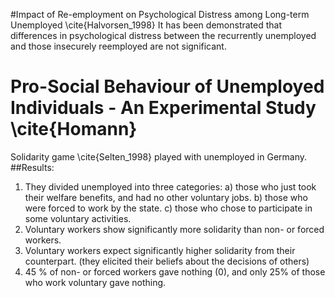 #Impact of Re-employment on Psychological Distress among Long-term Unemployed \cite{Halvorsen_1998}
It has been demonstrated that differences in psychological distress between the recurrently unemployed and those insecurely reemployed
are not significant. 


# Pro-Social Behaviour of Unemployed Individuals - An Experimental Study \cite{Homann}
Solidarity game  \cite{Selten_1998} played with unemployed in Germany. 
##Results: 
1. They divided unemployed into three categories: a) those who just took their welfare benefits, and had no other voluntary jobs. b) those who were forced to work by the state. c) those who chose to participate in some voluntary activities.
2.  Voluntary workers show significantly more solidarity than non- or forced workers.
3. Voluntary workers expect significantly higher solidarity from their counterpart. (they elicited their beliefs about the decisions of others)
3. 45 % of non- or forced workers gave nothing (0), and only 25% of those who work voluntary gave nothing.

